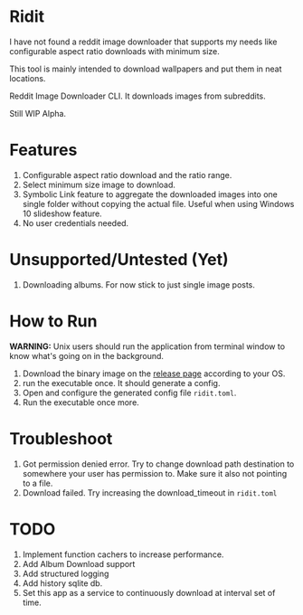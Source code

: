 # Ridit

I have not found a reddit image downloader that supports my needs like configurable aspect ratio downloads with minimum size.

This tool is mainly intended to download wallpapers and put them in neat locations.

Reddit Image Downloader CLI. It downloads images from subreddits.

Still WIP Alpha.

# Features

1. Configurable aspect ratio download and the ratio range.
2. Select minimum size image to download.
3. Symbolic Link feature to aggregate the downloaded images into one single folder without copying the actual file. Useful when using Windows 10 slideshow feature.
4. No user credentials needed.

# Unsupported/Untested (Yet)

1. Downloading albums. For now stick to just single image posts.

# How to Run

**WARNING:** Unix users should run the application from terminal window to know what's going on in the background.

1. Download the binary image on the [release page](https://github.com/TigorLazuardi/ridit/releases) according to your OS.
2. run the executable once. It should generate a config.
3. Open and configure the generated config file `ridit.toml`.
4. Run the executable once more.

# Troubleshoot

1. Got permission denied error. Try to change download path destination to somewhere your user has permission to. Make sure it also not pointing to a file.
2. Download failed. Try increasing the download_timeout in `ridit.toml`

# TODO

1. Implement function cachers to increase performance.
2. Add Album Download support
3. Add structured logging
4. Add history sqlite db.
5. Set this app as a service to continuously download at interval set of time.
